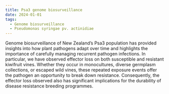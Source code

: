 ```yaml
---
title: Psa3 genome biosurveillance
date: 2024-01-01
tags:
  - Genome biosurveillance
  - Pseudomonas syringae pv. actinidiae
---
```

Genome biosurveillance of New Zealand’s Psa3 population has provided insights into how plant pathogens adapt over time and highlights the importance of carefully managing recurrent pathogen infections. In particular, we have observed effector loss on both susceptible and resistant kiwifruit vines. Whether they occur in monocultures, diverse germplasm collections, or escaped wild vines, these repeated exposure events offer the pathogen an opportunity to break down resistance. Consequently, the effector loss observed also has significant implications for the durability of disease resistance breeding programmes.
<!--more-->
